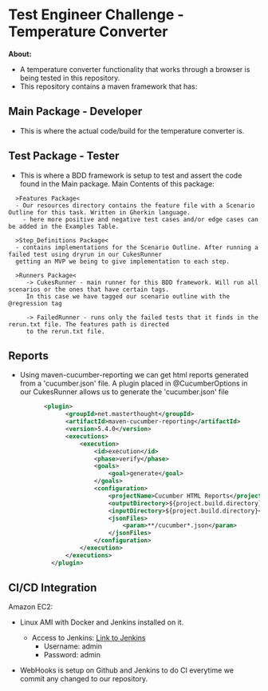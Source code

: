 # Test Engineer Challenge - Temperature Converter

**About:** 
* A temperature converter functionality that works through a browser is being tested in this repository. 
* This repository contains a maven framework that has:
  
## Main Package - Developer
* This is where the actual code/build for the temperature converter is.

## Test Package - Tester
* This is where a BDD framework is setup to test and assert the code found in the Main package. Main Contents of this package:
```
  >Features Package<
  - Our resources directory contains the feature file with a Scenario Outline for this task. Written in Gherkin language.
    - here more positive and negative test cases and/or edge cases can be added in the Examples Table.

  >Step_Definitions Package<
  - contains implementations for the Scenario Outline. After running a failed test using dryrun in our CukesRunner 
  getting an MVP we being to give implementation to each step. 

  >Runners Package<
     -> CukesRunner - main runner for this BDD framework. Will run all scenarios or the ones that have certain tags. 
     In this case we have tagged our scenario outline with the @regression tag 
        
     -> FailedRunner - runs only the failed tests that it finds in the rerun.txt file. The features path is directed 
     to the rerun.txt file.
```
## Reports
* Using maven-cucumber-reporting we can get html reports generated from a 'cucumber.json' file. A plugin placed in @CucumberOptions in our CukesRunner allows us to generate the 'cucumber.json' file
```xml
          <plugin>
                <groupId>net.masterthought</groupId>
                <artifactId>maven-cucumber-reporting</artifactId>
                <version>5.4.0</version>
                <executions>
                    <execution>
                        <id>execution</id>
                        <phase>verify</phase>
                        <goals>
                            <goal>generate</goal>
                        </goals>
                        <configuration>
                            <projectName>Cucumber HTML Reports</projectName>
                            <outputDirectory>${project.build.directory}</outputDirectory>
                            <inputDirectory>${project.build.directory}</inputDirectory>
                            <jsonFiles>
                                <param>**/cucumber*.json</param>
                            </jsonFiles>
                        </configuration>
                    </execution>
                </executions>
            </plugin>
```

## CI/CD Integration
Amazon EC2:
* Linux AMI with Docker and Jenkins installed on it.
  *  Access to Jenkins: [Link to Jenkins](http://100.26.236.242:8080/)
      * Username: admin
      * Password: admin

* WebHooks is setup on Github and Jenkins to do CI everytime we commit any changed to our repository.  
